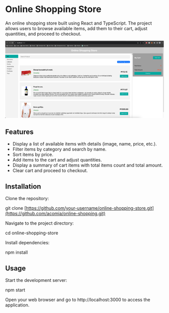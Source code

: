 # Online Shopping Store

An online shopping store built using React and TypeScript. The project allows users to browse available items, add them to their cart, adjust quantities, and proceed to checkout.

![Screenshot](src/Screenshot.png)

## Features

- Display a list of available items with details (image, name, price, etc.).
- Filter items by category and search by name.
- Sort items by price.
- Add items to the cart and adjust quantities.
- Display a summary of cart items with total items count and total amount.
- Clear cart and proceed to checkout.

## Installation

Clone the repository:

git clone [https://github.com/your-username/online-shopping-store.git](https://github.com/acomia/online-shopping.git)

Navigate to the project directory:

  cd online-shopping-store

Install dependencies:

  npm install

## Usage

Start the development server:

  npm start

Open your web browser and go to http://localhost:3000 to access the application.
